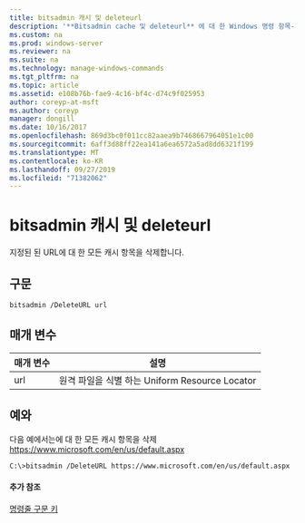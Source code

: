 ```yaml
---
title: bitsadmin 캐시 및 deleteurl
description: '**Bitsadmin cache 및 deleteurl** 에 대 한 Windows 명령 항목-지정 된 URL에 대 한 모든 캐시 항목을 삭제 합니다.'
ms.custom: na
ms.prod: windows-server
ms.reviewer: na
ms.suite: na
ms.technology: manage-windows-commands
ms.tgt_pltfrm: na
ms.topic: article
ms.assetid: e108b76b-fae9-4c16-bf4c-d74c9f025953
author: coreyp-at-msft
ms.author: coreyp
manager: dongill
ms.date: 10/16/2017
ms.openlocfilehash: 869d3bc0f011cc82aaea9b7468667964051e1c00
ms.sourcegitcommit: 6aff3d88ff22ea141a6ea6572a5ad8dd6321f199
ms.translationtype: MT
ms.contentlocale: ko-KR
ms.lasthandoff: 09/27/2019
ms.locfileid: "71382062"
---
```

# <a name="bitsadmin-cache-and-deleteurl"></a>bitsadmin 캐시 및 deleteurl



지정된 된 URL에 대 한 모든 캐시 항목을 삭제합니다.

## <a name="syntax"></a>구문

```
bitsadmin /DeleteURL url
```

## <a name="parameters"></a>매개 변수

|매개 변수|설명|
|---------|-----------|
|url|원격 파일을 식별 하는 Uniform Resource Locator|

## <a name="BKMK_examples"></a>예와

다음 예에서는에 대 한 모든 캐시 항목을 삭제 https://www.microsoft.com/en/us/default.aspx
```
C:\>bitsadmin /DeleteURL https://www.microsoft.com/en/us/default.aspx 
```

#### <a name="additional-references"></a>추가 참조

[명령줄 구문 키](command-line-syntax-key.md)